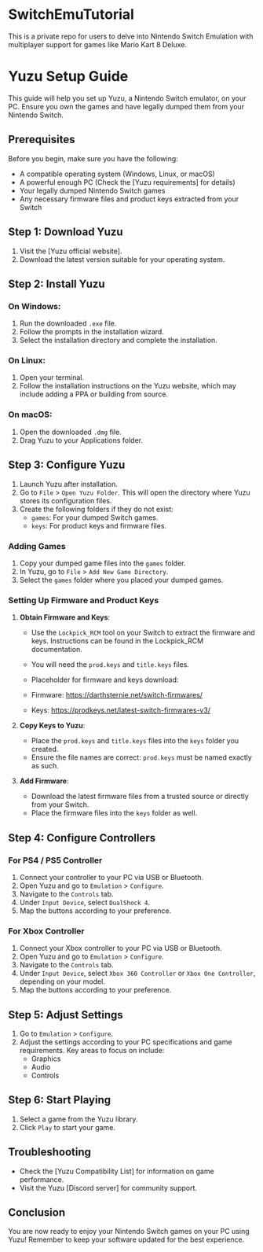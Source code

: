 # SwitchEmuTutorial
This is a private repo for users to delve into Nintendo Switch Emulation with multiplayer support for games like Mario Kart 8 Deluxe.

# Yuzu Setup Guide

This guide will help you set up Yuzu, a Nintendo Switch emulator, on your PC. Ensure you own the games and have legally dumped them from your Nintendo Switch.

## Prerequisites

Before you begin, make sure you have the following:

- A compatible operating system (Windows, Linux, or macOS)
- A powerful enough PC (Check the [Yuzu requirements] for details)
- Your legally dumped Nintendo Switch games
- Any necessary firmware files and product keys extracted from your Switch

## Step 1: Download Yuzu

1. Visit the [Yuzu official website].
2. Download the latest version suitable for your operating system.

## Step 2: Install Yuzu

### On Windows:

1. Run the downloaded `.exe` file.
2. Follow the prompts in the installation wizard.
3. Select the installation directory and complete the installation.

### On Linux:

1. Open your terminal.
2. Follow the installation instructions on the Yuzu website, which may include adding a PPA or building from source.

### On macOS:

1. Open the downloaded `.dmg` file.
2. Drag Yuzu to your Applications folder.

## Step 3: Configure Yuzu

1. Launch Yuzu after installation.
2. Go to `File` > `Open Yuzu Folder`. This will open the directory where Yuzu stores its configuration files.
3. Create the following folders if they do not exist:
   - `games`: For your dumped Switch games.
   - `keys`: For product keys and firmware files.

### Adding Games

1. Copy your dumped game files into the `games` folder.
2. In Yuzu, go to `File` > `Add New Game Directory`.
3. Select the `games` folder where you placed your dumped games.

### Setting Up Firmware and Product Keys

1. **Obtain Firmware and Keys**:
   - Use the `Lockpick_RCM` tool on your Switch to extract the firmware and keys. Instructions can be found in the Lockpick_RCM documentation.
   - You will need the `prod.keys` and `title.keys` files.

   - Placeholder for firmware and keys download:
   - Firmware: https://darthsternie.net/switch-firmwares/
   - Keys: https://prodkeys.net/latest-switch-firmwares-v3/

2. **Copy Keys to Yuzu**:
   - Place the `prod.keys` and `title.keys` files into the `keys` folder you created.
   - Ensure the file names are correct: `prod.keys` must be named exactly as such.

3. **Add Firmware**:
   - Download the latest firmware files from a trusted source or directly from your Switch.
   - Place the firmware files into the `keys` folder as well.

## Step 4: Configure Controllers

### For PS4 / PS5 Controller

1. Connect your controller to your PC via USB or Bluetooth.
2. Open Yuzu and go to `Emulation` > `Configure`.
3. Navigate to the `Controls` tab.
4. Under `Input Device`, select `DualShock 4`.
5. Map the buttons according to your preference.

### For Xbox Controller

1. Connect your Xbox controller to your PC via USB or Bluetooth.
2. Open Yuzu and go to `Emulation` > `Configure`.
3. Navigate to the `Controls` tab.
4. Under `Input Device`, select `Xbox 360 Controller` or `Xbox One Controller`, depending on your model.
5. Map the buttons according to your preference.

## Step 5: Adjust Settings

1. Go to `Emulation` > `Configure`.
2. Adjust the settings according to your PC specifications and game requirements. Key areas to focus on include:
   - Graphics
   - Audio
   - Controls

## Step 6: Start Playing

1. Select a game from the Yuzu library.
2. Click `Play` to start your game.

## Troubleshooting

- Check the [Yuzu Compatibility List] for information on game performance.
- Visit the Yuzu [Discord server] for community support.

## Conclusion

You are now ready to enjoy your Nintendo Switch games on your PC using Yuzu! Remember to keep your software updated for the best experience.


